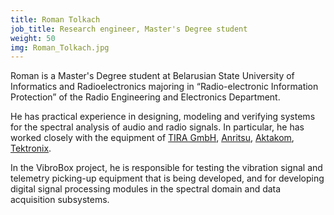 ```yaml
---
title: Roman Tolkach
job_title: Research engineer, Master's Degree student
weight: 50
img: Roman_Tolkach.jpg
---
```

Roman is a Master's Degree student at Belarusian State University of Informatics and Radioelectronics majoring in “Radio-electronic Information Protection” of the Radio Engineering and Electronics Department.

He has practical experience in designing, modeling and verifying systems for the spectral analysis of audio and radio signals. In particular, he has worked closely with the equipment of [TIRA GmbH](http://www.tira-gmbh.de/en/), [Anritsu](https://www.anritsu.com/en-US), [Aktakom](http://www.aktakom.com/), [Tektronix](http://www.tek.com/).

In the VibroBox project, he is responsible for testing the vibration signal and telemetry picking-up equipment that is being developed, and for developing digital signal processing modules in the spectral domain and data acquisition subsystems.
